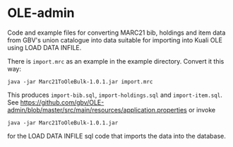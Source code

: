# OLE-admin

Code and example files for converting MARC21 bib, holdings and item data from GBV's union catalogue
into data suitable for importing into Kuali OLE using LOAD DATA INFILE.

There is `import.mrc` as an example in the example directory.  Convert it this way:

    java -jar Marc21ToOleBulk-1.0.1.jar import.mrc

This produces `import-bib.sql`, `import-holdings.sql` and `import-item.sql`.  See
https://github.com/gbv/OLE-admin/blob/master/src/main/resources/application.properties
or invoke

    java -jar Marc21ToOleBulk-1.0.1.jar

for the LOAD DATA INFILE sql code that imports the data into the database.
